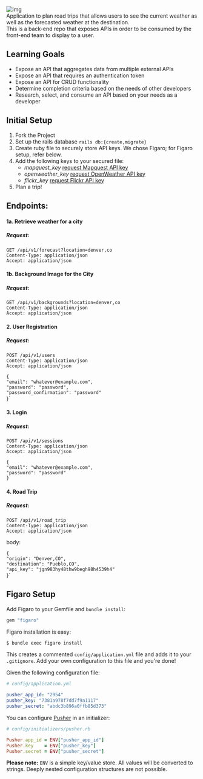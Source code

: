 ![img](https://i.ibb.co/qDk84Ph/Screen-Shot-2021-06-15-at-5-19-35-PM.png)      
Application to plan road trips that allows users to see the current weather as well as the forecasted weather at the destination.    
This is a back-end repo that exposes APIs in order to be consumed by the front-end team to display to a user.

 
## Learning Goals
* Expose an API that aggregates data from multiple external APIs
* Expose an API that requires an authentication token
* Expose an API for CRUD functionality
* Determine completion criteria based on the needs of other developers
* Research, select, and consume an API based on your needs as a developer

## Initial Setup
1. Fork the Project
2. Set up the rails database ```rails db:{create,migrate}```
3. Create ruby file to securely store API keys. We chose Figaro; for Figaro setup, refer below.
4. Add the following keys to your secured file:  
    *  *mapquest_key*   [request Mapquest API key](https://developer.mapquest.com/)     
    *  *openweather_key*     [request OpenWeather API key](https://openweathermap.org/api)     
    *  *flickr_key*     [request Flickr API key](https://www.flickr.com/services/api/)
5. Plan a trip!

## Endpoints:
#### 1a. Retrieve weather for a city    
##### Request:     
`GET /api/v1/forecast?location=denver,co`    
`Content-Type: application/json`   
`Accept: application/json`   

#### 1b. Background Image for the City      
##### Request:  
`GET /api/v1/backgrounds?location=denver,co`      
`Content-Type: application/json`      
`Accept: application/json`      

#### 2. User Registration     
##### Request:  
`POST /api/v1/users`     
`Content-Type: application/json`     
`Accept: application/json`     

`{`     
  `"email": "whatever@example.com",`     
  `"password": "password",`      
  `"password_confirmation": "password"`     
}`


#### 3. Login       
##### Request:  
`POST /api/v1/sessions`   
`Content-Type: application/json`   
`Accept: application/json`

`{`  
  `"email": "whatever@example.com",`    
  `"password": "password"`    
`}`    

#### 4. Road Trip       
##### Request:  
`POST /api/v1/road_trip`    
`Content-Type: application/json`   
`Accept: application/json`   

body:

`{`   
  `"origin": "Denver,CO",`    
  `"destination": "Pueblo,CO",`  
  `"api_key": "jgn983hy48thw9begh98h4539h4"`   
}`


## Figaro Setup 
Add Figaro to your Gemfile and `bundle install`:

```ruby
gem "figaro"
```

Figaro installation is easy:

```bash
$ bundle exec figaro install
```

This creates a commented `config/application.yml` file and adds it to your
`.gitignore`. Add your own configuration to this file and you're done!

Given the following configuration file:

```yaml
# config/application.yml

pusher_app_id: "2954"
pusher_key: "7381a978f7dd7f9a1117"
pusher_secret: "abdc3b896a0ffb85d373"
```

You can configure [Pusher](http://pusher.com) in an initializer:

```ruby
# config/initializers/pusher.rb

Pusher.app_id = ENV["pusher_app_id"]
Pusher.key    = ENV["pusher_key"]
Pusher.secret = ENV["pusher_secret"]
```

**Please note:** `ENV` is a simple key/value store. All values will be converted
to strings. Deeply nested configuration structures are not possible.
